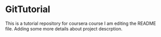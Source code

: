 # GitTutorial
This is a tutorial repository for coursera course
I am editing the README file. Adding some more details about project descrption.

